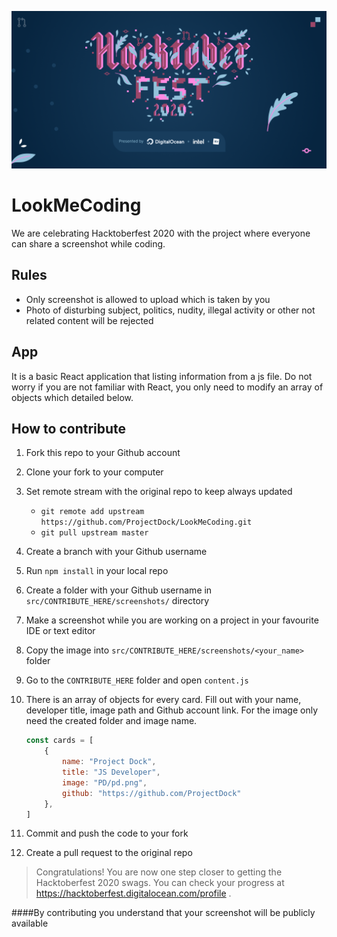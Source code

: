 ![alt text](src/assets/images/HF2020%20Events%201024x512%20Centered.png)
# LookMeCoding
We are celebrating Hacktoberfest 2020 with the project where everyone can share a screenshot while coding.

## Rules
- Only screenshot is allowed to upload which is taken by you
- Photo of disturbing subject, politics, nudity, illegal activity or other not related content will be rejected

## App
It is a basic React application that listing information from a js file. Do not worry if you are not familiar with React, you only need to modify an array of objects which detailed below.

## How to contribute

1. Fork this repo to your Github account

2. Clone your fork to your computer

3. Set remote stream with the original repo to keep always updated

   - `git remote add upstream https://github.com/ProjectDock/LookMeCoding.git`
   - `git pull upstream master`

4. Create a branch with your Github username

5. Run `npm install` in your local repo

6. Create a folder with your Github username in `src/CONTRIBUTE_HERE/screenshots/` directory

7. Make a screenshot while you are working on a project in your favourite IDE or text editor

8. Copy the image into `src/CONTRIBUTE_HERE/screenshots/<your_name>` folder

9. Go to the `CONTRIBUTE_HERE` folder and open `content.js`

10. There is an array of objects for every card. Fill out with your name, developer title, image path and Github account link. For the image only need the created folder and image name.

    ```js
    const cards = [
        {
            name: "Project Dock",
            title: "JS Developer",
            image: "PD/pd.png",
            github: "https://github.com/ProjectDock"
        },
    ]
    ```

11. Commit and push the code to your fork

12. Create a pull request to the original repo


> Congratulations! You are now one step closer to getting the Hacktoberfest 2020 swags. You can check your progress at <https://hacktoberfest.digitalocean.com/profile> .

####By contributing you understand that your screenshot will be publicly available
